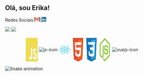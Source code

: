 ## Olá, sou Erika!
 <span >Redes Sociais</h1>
    <a style="witdh:30px" href = "mailto: erikanunes.corp@gmail.com">
      <img width="20" src="gmail.svg">
    </a>
    <a href = "https://www.linkedin.com/in/deverikanunes/">
      <img width="15" src="linkedin.svg">
    </a>
<div>
  <img  height="180em" src="https://github-readme-stats.vercel.app/api?username=ErikaNunex&show_icons=true&theme=synthwave&include_all_commits=true&count_private=true"/>
  <img  height="180em" src="https://github-readme-stats.vercel.app/api/top-langs/?username=ErikaNunex&layout=compact&langs_count=16&theme=synthwave"/>
</div>
<br>

<div> 
  <div align="center">
    <img align="center" height="80" width="40" alt="js-icon"  src="https://raw.githubusercontent.com/devicons/devicon/master/icons/javascript/javascript-plain.svg">
     <img align="center" height="80" width="40" alt="js-icon"  src="https://cdn.jsdelivr.net/gh/devicons/devicon/icons/typescript/typescript-original.svg">
    <img align="center" height="30" width="40" alt="react-icon" src="https://raw.githubusercontent.com/devicons/devicon/master/icons/react/react-original.svg">
    <img align="center" height="80" width="40" alt="html-icon" src="https://raw.githubusercontent.com/devicons/devicon/master/icons/html5/html5-original.svg">
    <img align="center" height="80" width="40" alt="css-icon" src="https://raw.githubusercontent.com/devicons/devicon/master/icons/css3/css3-original.svg">
    <img align="center" height="80" width="40" alt="nodejs-icon" src="https://raw.githubusercontent.com/devicons/devicon/master/icons/nodejs/nodejs-original.svg">
   <img align="center" height="80" width="40" alt="vuejs-icon" src="https://cdn.jsdelivr.net/gh/devicons/devicon/icons/vuejs/vuejs-original.svg">
   </div>

 
    
</div>
  
![Snake animation](https://github.com/ErikaNunex/ErikaNunex/blob/output/github-contribution-grid-snake.svg) 
